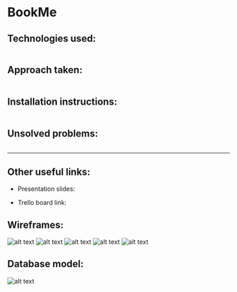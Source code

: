 # BookMe

## Technologies used:
```

```

## Approach taken:
```

```

## Installation instructions:
```

```

## Unsolved problems:
```

```
------------------------------------------------------------------------

## Other useful links:

* Presentation slides: 

* Trello board link: 

## Wireframes: 
![alt text](wireframes/bookme_wireframes_1.jpg "BookMe Wireframe Home page")
![alt text](wireframes/bookme_wireframes_2.jpg "BookMe Wireframe Book Recommendation page")
![alt text](wireframes/bookme_wireframes_3.jpg "BookMe Wireframe Login page")
![alt text](wireframes/bookme_wireframes_4.jpg "BookMe Wireframe Bookshelf page")
![alt text](wireframes/bookme_wireframes_5.jpg "BookMe Wireframe New saved book page")

## Database model: 
![alt text](wireframes/bookme_wireframes_6.jpg "Database model for BookMe")